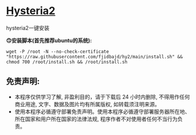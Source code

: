 # [Hysteria2](https://github.com/apernet/hysteria)
hysteria2一键安装




**🙃安装脚本(首先推荐ubuntu的系统):**
```
wget -P /root -N --no-check-certificate "https://raw.githubusercontent.com/fjidbajd/hy2/main/install.sh" && chmod 700 /root/install.sh && /root/install.sh
```



## 免责声明:
* 本程序仅供学习了解, 非盈利目的，请于下载后 24 小时内删除, 不得用作任何商业用途, 文字、数据及图片均有所属版权, 如转载须注明来源。
* 使用本程序必循遵守部署免责声明。使用本程序必循遵守部署服务器所在地、所在国家和用户所在国家的法律法规, 程序作者不对使用者任何不当行为负责。

